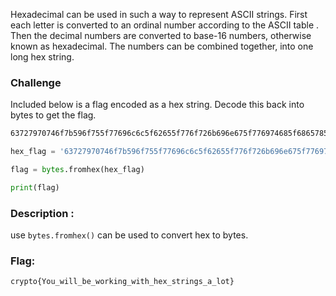 
Hexadecimal can be used in such a way to represent ASCII strings. First each letter is converted to an ordinal number according to the ASCII table . Then the decimal numbers are converted to base-16 numbers, otherwise known as hexadecimal. The numbers can be combined together, into one long hex string.


### Challenge

Included below is a flag encoded as a hex string. Decode this back into bytes to get the flag.

``` scss
63727970746f7b596f755f77696c6c5f62655f776f726b696e675f776974685f6865785f737472696e67735f615f6c6f747d
```

```python
hex_flag = '63727970746f7b596f755f77696c6c5f62655f776f726b696e675f776974685f6865785f737472696e67735f615f6c6f747d'

flag = bytes.fromhex(hex_flag)

print(flag)
```

### Description :

use `bytes.fromhex()` can be used to convert hex to bytes.


### Flag:

```
crypto{You_will_be_working_with_hex_strings_a_lot}
```